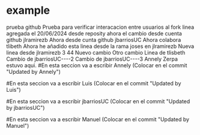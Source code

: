 # example
prueba github
Prueba para verificar interacacion entre usuarios al fork
linea agregada el 20/06/2024
desde reposity
ahora el cambio desde cuenta github jlramirezb 
Ahora desde cunta github jbarriosUC
Ahora colabora tlibeth
Ahora he añadido esta linea desde la rama joses en jlramirezb
Nueva linea desde jlramirezb 3
44
Nuevo cambio
Otro cambio
Linea de tlisbeth
Cambio de jbarriosUC----2
Cambio de jbarriosUC----3
Annely Zerpa estuvo aqui.
#En esta seccion va a escribir Annely (Colocar en el commit "Updated by Annely")

#En esta seccion va  a escribir Luis (Colocar en el commit "Updated by Luis")

#En esta seccion va a escribir jbarriosUC (Colocar en el commit "Updated by jbarriosUC")

#En esta seccion va  a escribir Manuel (Colocar en el commit "Updated by Manuel")
